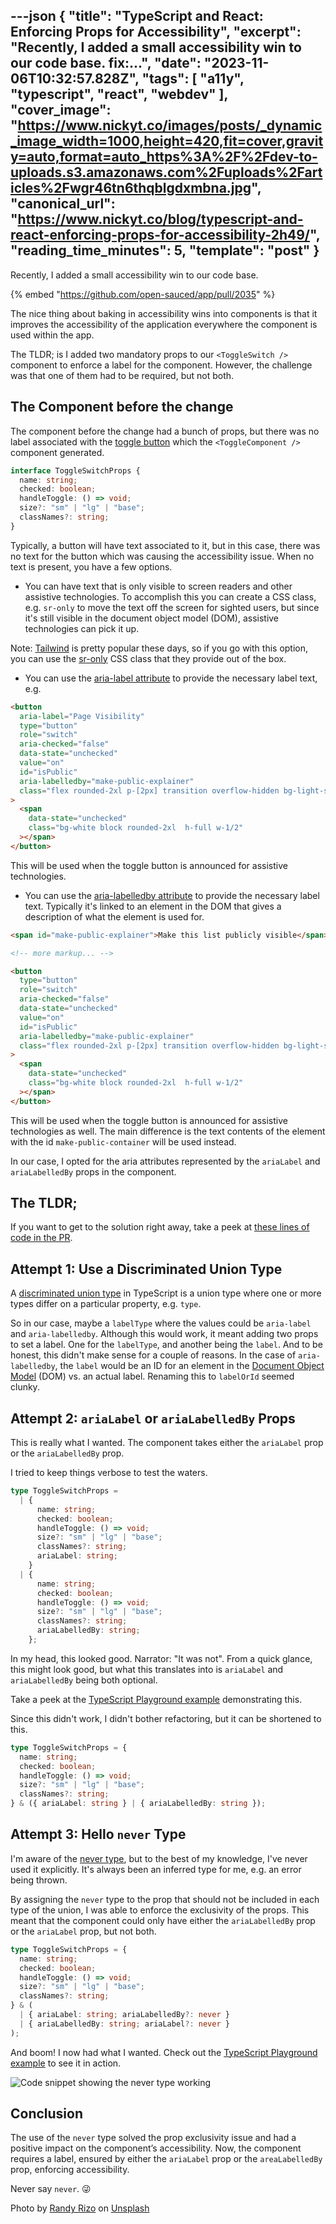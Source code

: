 ---json
{
  "title": "TypeScript and React: Enforcing Props for Accessibility",
  "excerpt": "Recently, I added a small accessibility win to our code base.                                  fix:...",
  "date": "2023-11-06T10:32:57.828Z",
  "tags": [
    "a11y",
    "typescript",
    "react",
    "webdev"
  ],
  "cover_image": "https://www.nickyt.co/images/posts/_dynamic_image_width=1000,height=420,fit=cover,gravity=auto,format=auto_https%3A%2F%2Fdev-to-uploads.s3.amazonaws.com%2Fuploads%2Farticles%2Fwgr46tn6thqblgdxmbna.jpg",
  "canonical_url": "https://www.nickyt.co/blog/typescript-and-react-enforcing-props-for-accessibility-2h49/",
  "reading_time_minutes": 5,
  "template": "post"
}
---

Recently, I added a small accessibility win to our code base.

{% embed "https://github.com/open-sauced/app/pull/2035" %}

The nice thing about baking in accessibility wins into components is that it improves the accessibility of the application everywhere the component is used within the app.

The TLDR; is I added two mandatory props to our `<ToggleSwitch />` component to enforce a label for the component. However, the challenge was that one of them had to be required, but not both.

## The Component before the change

The component before the change had a bunch of props, but there was no label associated with the [toggle button](https://developer.mozilla.org/en-US/docs/Web/Accessibility/ARIA/Roles/button_role#toggle_buttons) which the `<ToggleComponent />` component generated.

```typescript
interface ToggleSwitchProps {
  name: string;
  checked: boolean;
  handleToggle: () => void;
  size?: "sm" | "lg" | "base";
  classNames?: string;
}
```

Typically, a button will have text associated to it, but in this case, there was no text for the button which was causing the accessibility issue. When no text is present, you have a few options.

- You can have text that is only visible to screen readers and other assistive technologies. To accomplish this you can create a CSS class, e.g. `sr-only` to move the text off the screen for sighted users, but since it's still visible in the document object model (DOM), assistive technologies can pick it up.

Note: [Tailwind](https://tailwindcss.com/) is pretty popular these days, so if you go with this option, you can use the [sr-only](https://tailwindcss.com/docs/screen-readers) CSS class that they provide out of the box.

- You can use the [aria-label attribute](https://developer.mozilla.org/en-US/docs/Web/Accessibility/ARIA/Attributes/aria-label) to provide the necessary label text, e.g.

```html
<button
  aria-label="Page Visibility"
  type="button"
  role="switch"
  aria-checked="false"
  data-state="unchecked"
  value="on"
  id="isPublic"
  aria-labelledby="make-public-explainer"
  class="flex rounded-2xl p-[2px] transition overflow-hidden bg-light-slate-8 w-10 h-5"
>
  <span
    data-state="unchecked"
    class="bg-white block rounded-2xl  h-full w-1/2"
  ></span>
</button>
```

This will be used when the toggle button is announced for assistive technologies.

- You can use the [aria-labelledby attribute](https://developer.mozilla.org/en-US/docs/Web/Accessibility/ARIA/Attributes/aria-labelledby) to provide the necessary label text. Typically it's linked to an element in the DOM that gives a description of what the element is used for.

```html
<span id="make-public-explainer">Make this list publicly visible</span>

<!-- more markup... -->

<button
  type="button"
  role="switch"
  aria-checked="false"
  data-state="unchecked"
  value="on"
  id="isPublic"
  aria-labelledby="make-public-explainer"
  class="flex rounded-2xl p-[2px] transition overflow-hidden bg-light-slate-8 w-10 h-5"
>
  <span
    data-state="unchecked"
    class="bg-white block rounded-2xl  h-full w-1/2"
  ></span>
</button>
```

This will be used when the toggle button is announced for assistive technologies as well. The main difference is the text contents of the element with the id `make-public-container` will be used instead.

In our case, I opted for the aria attributes represented by the `ariaLabel` and `ariaLabelledBy` props in the component.

## The TLDR;

If you want to get to the solution right away, take a peek at [these lines of code in the PR](https://github.com/open-sauced/app/pull/2035/files#diff-7ba8ff168f19cb385c73134b5856401c472fc7d00002d9ec00f6ef6166c24049R10).

## Attempt 1: Use a Discriminated Union Type

A [discriminated union type](https://www.typescriptlang.org/docs/handbook/unions-and-intersections.html#discriminating-unions) in TypeScript is a union type where one or more types differ on a particular property, e.g. `type`.

So in our case, maybe a `labelType` where the values could be `aria-label` and `aria-labelledby`. Although this would work, it meant adding two props to set a label. One for the `labelType`, and another being the `label`. And to be honest, this didn't make sense for a couple of reasons. In the case of `aria-labelledby`, the `label` would be an ID for an element in the [Document Object Model](https://developer.mozilla.org/en-US/docs/Web/API/Document_Object_Model/Introduction) (DOM) vs. an actual label. Renaming this to `labelOrId` seemed clunky.

## Attempt 2: `ariaLabel` or `ariaLabelledBy` Props

This is really what I wanted. The component takes either the `ariaLabel` prop or the `ariaLabelledBy` prop.

I tried to keep things verbose to test the waters.

```typescript
type ToggleSwitchProps =
  | {
      name: string;
      checked: boolean;
      handleToggle: () => void;
      size?: "sm" | "lg" | "base";
      classNames?: string;
      ariaLabel: string;
    }
  | {
      name: string;
      checked: boolean;
      handleToggle: () => void;
      size?: "sm" | "lg" | "base";
      classNames?: string;
      ariaLabelledBy: string;
    };
```

In my head, this looked good. Narrator: "It was not". From a quick glance, this might look good, but what this translates into is `ariaLabel` and `ariaLabelledBy` being both optional.

Take a peek at the [TypeScript Playground example](https://www.typescriptlang.org/play?#code/C4TwDgpgBAKg9gcwQGwgZQO4EtgGMAWACgE5xgDOUAvAFBRQA+UA3nfewHYCGAthAFxRywYlg4IA3G3ZQCEXAGsIAE0EAjOHFRcOUmfXw7lqeElSCAFAEpqAPigA3OFmV795LAC8IAfkEAich5-Rih-ZAQQpn81LnIIfzcZXGQ48gA5XghyPyERMUlpdi5RLgAZLjUIZEFhUXEkqABfNiZWfShuPlr8hqL6OUUVdU1tXX6oQw5jCFMUAShrO0dnVwmPb1zA4NDwyN3Y+MSJlLTMvhye+sKOkqxyyurUZQAhECuCxqapGlw4DmEUDApAogjmqEwOAIJDIlCoLAmXQW-n8ABoTvh5EpVFARABXCDojpTGbghZLKj2ZhNInuLzIw4JWnJVLkDJZcgBchwPgAWlObLREzuDyqNTCMHwWEo0qgXCgqTFQtupQqYuebwCLl5wDgvO5fOqED4HGA-hoLV+-25qAAdMosMQLMDYVYgA) demonstrating this.

Since this didn't work, I didn't bother refactoring, but it can be shortened to this.

```typescript
type ToggleSwitchProps = {
  name: string;
  checked: boolean;
  handleToggle: () => void;
  size?: "sm" | "lg" | "base";
  classNames?: string;
} & ({ ariaLabel: string } | { ariaLabelledBy: string });
```

## Attempt 3: Hello `never` Type

I'm aware of the [never type](https://www.typescriptlang.org/docs/handbook/basic-types.html#never), but to the best of my knowledge, I've never used it explicitly. It's always been an inferred type for me, e.g. an error being thrown.

By assigning the `never` type to the prop that should not be included in each type of the union, I was able to enforce the exclusivity of the props. This meant that the component could only have either the `ariaLabelledBy` prop or the `ariaLabel` prop, but not both.

```typescript
type ToggleSwitchProps = {
  name: string;
  checked: boolean;
  handleToggle: () => void;
  size?: "sm" | "lg" | "base";
  classNames?: string;
} & (
  | { ariaLabel: string; ariaLabelledBy?: never }
  | { ariaLabelledBy: string; ariaLabel?: never }
);
```

And boom! I now had what I wanted. Check out the [TypeScript Playground example](https://www.typescriptlang.org/play?#code/C4TwDgpgBAKg9gcwQGwgZQO4EtgGMAWACgE5xgDOUAvFAN4BQUUAdgIYC2EAXFOcMVmYIA3IygEIuANYQAJjwBGcOKlbNRTfGtmp4SVDwAUASmoA+KADc4WWRt5YAXhAD8PAETl27qAB8o7sgIPv7uCqzkEO72uMgR5AByHBDkbrz8giL0AL5QAGRQhrRQrAKsADKsChDIPHwCQsIlZZXVyKiyAEIgacwQlhDEULn+xaVYFVU1Hd11GY3NE601vf2Dw8ai9AD021AA6ljt4nDsYHGC9LhwzHxQYKQUPHoo6Nh4RI+UNAxMfyzJDzuAA0Yn+Emkch4-AArhBQf9NNpdIhXkZTFQLLRsgjEeQnNwAuFIiCwX9YvEkpxyB5yKcIABaCnkcikxGLSZtDwwfBYSh8kpQOJtNmI8ac6ZyWYBWwM4BwBl0zgMmoQTjMYDuHL0HZ7fY3ADkwBOZwuzCuNzuDzI5EOwHwAEEWlNarBUahMDgCCQbdQ6GSmGxOEDceD8JIZPIoLD4QGoFpmDoIC8DIUMVicXH8c4PMSoqHyXEWVSUrT6Uyi6yC0xxctXe4eQKBawhS7SdkdbsDobjddTaxLtdbsbrRQ7Y7nW0ZiBnu63l7Pr6fnGg4T3KKwxGodHiHDq-Hkcm5+jzHRM+zs2u8xvC5TkjSAkrGcyq2Tay7px5ZfLFeXVerNRyIA) to see it in action.

![Code snippet showing the never type working](https://www.nickyt.co/images/posts/_uploads_articles_ruo4onzelne1wvjb00ev.png)

## Conclusion

The use of the `never` type solved the prop exclusivity issue and had a positive impact on the component’s accessibility. Now, the component requires a label, ensured by either the `ariaLabel` prop or the `areaLabelledBy` prop, enforcing accessibility.

Never say `never`. 😜

Photo by <a href="https://unsplash.com/@randyrizo?utm_content=creditCopyText&utm_medium=referral&utm_source=unsplash">Randy Rizo</a> on <a href="https://unsplash.com/photos/people-walking-on-sidewalk-during-night-time-j5uAgFCXvq0?utm_content=creditCopyText&utm_medium=referral&utm_source=unsplash">Unsplash</a>
